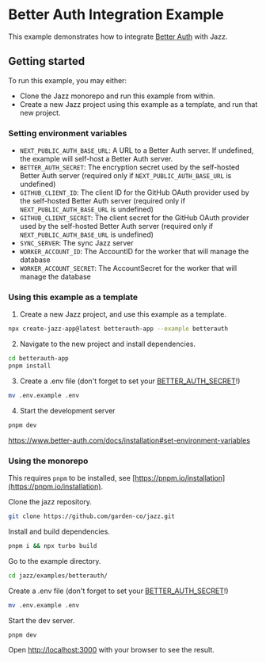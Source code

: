 # Better Auth Integration Example

This example demonstrates how to integrate [Better Auth](https://www.better-auth.com/) with Jazz.

## Getting started

To run this example, you may either:

- Clone the Jazz monorepo and run this example from within.
- Create a new Jazz project using this example as a template, and run that new project.

### Setting environment variables

- `NEXT_PUBLIC_AUTH_BASE_URL`: A URL to a Better Auth server. If undefined, the example will self-host a Better Auth server.
- `BETTER_AUTH_SECRET`: The encryption secret used by the self-hosted Better Auth server (required only if `NEXT_PUBLIC_AUTH_BASE_URL` is undefined)
- `GITHUB_CLIENT_ID`: The client ID for the GitHub OAuth provider used by the self-hosted Better Auth server (required only if `NEXT_PUBLIC_AUTH_BASE_URL` is undefined)
- `GITHUB_CLIENT_SECRET`: The client secret for the GitHub OAuth provider used by the self-hosted Better Auth server (required only if `NEXT_PUBLIC_AUTH_BASE_URL` is undefined)
- `SYNC_SERVER`: The sync Jazz server
- `WORKER_ACCOUNT_ID`: The AccountID for the worker that will manage the database
- `WORKER_ACCOUNT_SECRET`: The AccountSecret for the worker that will manage the database

### Using this example as a template

1. Create a new Jazz project, and use this example as a template.

```sh
npx create-jazz-app@latest betterauth-app --example betterauth
```

2. Navigate to the new project and install dependencies.

```sh
cd betterauth-app
pnpm install
```

3. Create a .env file (don't forget to set your [BETTER_AUTH_SECRET](https://www.better-auth.com/docs/installation#set-environment-variables)!)

```sh
mv .env.example .env
```

4. Start the development server

```sh
pnpm dev
```

https://www.better-auth.com/docs/installation#set-environment-variables

### Using the monorepo

This requires `pnpm` to be installed, see [https://pnpm.io/installation](https://pnpm.io/installation).

Clone the jazz repository.

```bash
git clone https://github.com/garden-co/jazz.git
```

Install and build dependencies.

```bash
pnpm i && npx turbo build
```

Go to the example directory.

```bash
cd jazz/examples/betterauth/
```

Create a .env file (don't forget to set your [BETTER_AUTH_SECRET](https://www.better-auth.com/docs/installation#set-environment-variables)!)

```sh
mv .env.example .env
```

Start the dev server.

```bash
pnpm dev
```

Open [http://localhost:3000](http://localhost:3000) with your browser to see the result.
